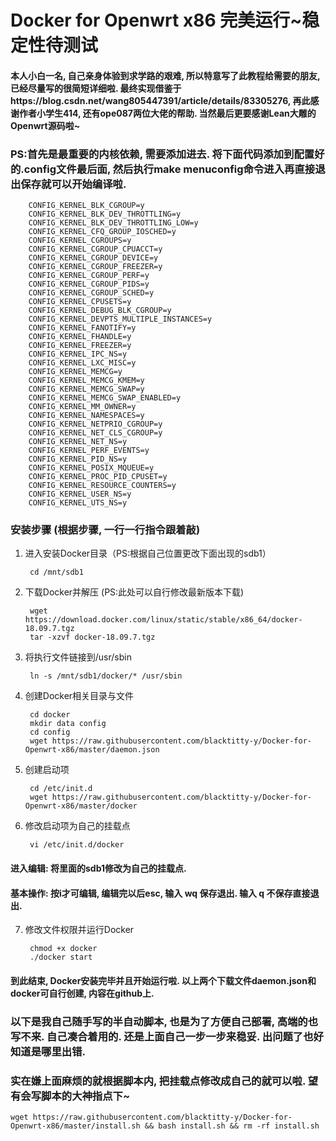 Docker for Openwrt x86 完美运行~稳定性待测试
====


#### 本人小白一名, 自己亲身体验到求学路的艰难, 所以特意写了此教程给需要的朋友, 已经尽量写的很简短详细啦. 最终实现借鉴于https://blog.csdn.net/wang805447391/article/details/83305276, 再此感谢作者小学生414, 还有ope087两位大佬的帮助. 当然最后更要感谢Lean大雕的Openwrt源码啦~



### PS:首先是最重要的内核依赖, 需要添加进去. 将下面代码添加到配置好的.config文件最后面, 然后执行make menuconfig命令进入再直接退出保存就可以开始编译啦.
		CONFIG_KERNEL_BLK_CGROUP=y
		CONFIG_KERNEL_BLK_DEV_THROTTLING=y
		CONFIG_KERNEL_BLK_DEV_THROTTLING_LOW=y
		CONFIG_KERNEL_CFQ_GROUP_IOSCHED=y
		CONFIG_KERNEL_CGROUPS=y
		CONFIG_KERNEL_CGROUP_CPUACCT=y
		CONFIG_KERNEL_CGROUP_DEVICE=y
		CONFIG_KERNEL_CGROUP_FREEZER=y
		CONFIG_KERNEL_CGROUP_PERF=y
		CONFIG_KERNEL_CGROUP_PIDS=y
		CONFIG_KERNEL_CGROUP_SCHED=y
		CONFIG_KERNEL_CPUSETS=y
		CONFIG_KERNEL_DEBUG_BLK_CGROUP=y
		CONFIG_KERNEL_DEVPTS_MULTIPLE_INSTANCES=y
		CONFIG_KERNEL_FANOTIFY=y
		CONFIG_KERNEL_FHANDLE=y
		CONFIG_KERNEL_FREEZER=y
		CONFIG_KERNEL_IPC_NS=y
		CONFIG_KERNEL_LXC_MISC=y
		CONFIG_KERNEL_MEMCG=y
		CONFIG_KERNEL_MEMCG_KMEM=y
		CONFIG_KERNEL_MEMCG_SWAP=y
		CONFIG_KERNEL_MEMCG_SWAP_ENABLED=y
		CONFIG_KERNEL_MM_OWNER=y
		CONFIG_KERNEL_NAMESPACES=y
		CONFIG_KERNEL_NETPRIO_CGROUP=y
		CONFIG_KERNEL_NET_CLS_CGROUP=y
		CONFIG_KERNEL_NET_NS=y
		CONFIG_KERNEL_PERF_EVENTS=y
		CONFIG_KERNEL_PID_NS=y
		CONFIG_KERNEL_POSIX_MQUEUE=y
		CONFIG_KERNEL_PROC_PID_CPUSET=y
		CONFIG_KERNEL_RESOURCE_COUNTERS=y
		CONFIG_KERNEL_USER_NS=y
		CONFIG_KERNEL_UTS_NS=y





### 安装步骤 (根据步骤, 一行一行指令跟着敲)

1. 进入安装Docker目录（PS:根据自己位置更改下面出现的sdb1）

		cd /mnt/sdb1

2. 下载Docker并解压 (PS:此处可以自行修改最新版本下载)

		wget https://download.docker.com/linux/static/stable/x86_64/docker-18.09.7.tgz
		tar -xzvf docker-18.09.7.tgz

3. 将执行文件链接到/usr/sbin

		ln -s /mnt/sdb1/docker/* /usr/sbin

4. 创建Docker相关目录与文件

		cd docker
		mkdir data config
		cd config
		wget https://raw.githubusercontent.com/blacktitty-y/Docker-for-Openwrt-x86/master/daemon.json

5. 创建启动项

		cd /etc/init.d
		wget https://raw.githubusercontent.com/blacktitty-y/Docker-for-Openwrt-x86/master/docker

6. 修改启动项为自己的挂载点

		vi /etc/init.d/docker


#### 进入编辑: 将里面的sdb1修改为自己的挂载点. 
#### 基本操作: 按i才可编辑, 编辑完以后esc, 输入 wq 保存退出. 输入 q 不保存直接退出.


7. 修改文件权限并运行Docker

		chmod +x docker
		./docker start


#### 到此结束, Docker安装完毕并且开始运行啦. 以上两个下载文件daemon.json和docker可自行创建, 内容在github上.



### 以下是我自己随手写的半自动脚本, 也是为了方便自己部署, 高端的也写不来. 自己凑合着用的. 还是上面自己一步一步来稳妥. 出问题了也好知道是哪里出错.

### 实在嫌上面麻烦的就根据脚本内, 把挂载点修改成自己的就可以啦. 望有会写脚本的大神指点下~

	wget https://raw.githubusercontent.com/blacktitty-y/Docker-for-Openwrt-x86/master/install.sh && bash install.sh && rm -rf install.sh
